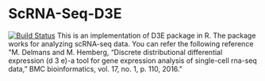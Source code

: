 # ScRNA-Seq-D3E
[![Build Status](https://travis-ci.org/NastaranM/ScRNA-Seq-D3E.svg?branch=master)](https://travis-ci.org/NastaranM/ScRNA-Seq-D3E)
This is an implementation of D3E package in R. The package works for analyzing scRNA-seq data.
You can refer the following reference "M. Delmans and M. Hemberg, “Discrete distributional differential expression (d 3 e)-a tool for gene expression analysis of single-cell
rna-seq data,” BMC bioinformatics, vol. 17, no. 1, p. 110, 2016."
